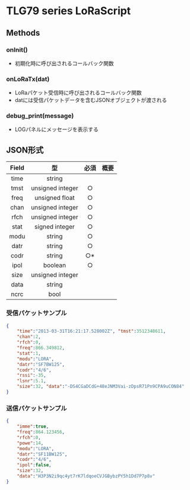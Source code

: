 # TLG79 series LoRaScript

## Methods

### onInit()

- 初期化時に呼び出されるコールバック関数

### onLoRaTx(dat)

- LoRaパケット受信時に呼び出されるコールバック関数
- datには受信パケットデータを含むJSONオブジェクトが渡される

### debug_print(message)

- LOGパネルにメッセージを表示する

## JSON形式

|Field|型|必須|概要|
|:-:|:-:|:-:|:--|
|time|string|　|　|
|tmst|unsigned integer|○|　|
|freq|unsigned float|○|　|
|chan|unsigned integer|○|　|
|rfch|unsigned integer|○|　|
|stat|signed integer|○|　|
|modu|string|○|　|
|datr|string|○|　|
|codr|string|○*|　|
|ipol|boolean|○|　|
|size|unsigned integer|　|　|
|data|string|　|　|
|ncrc|bool|　|　|

### 受信パケットサンプル

```JSON
{
    "time":"2013-03-31T16:21:17.528002Z", "tmst":3512348611,
    "chan":2,
    "rfch":0,
    "freq":866.349812,
    "stat":1,
    "modu":"LORA",
    "datr":"SF7BW125",
    "codr":"4/6",
    "rssi":-35,
    "lsnr":5.1,
    "size":32, "data":"-DS4CGaDCdG+48eJNM3Vai-zDpsR71Pn9CPA9uCON84"
}
```

### 送信パケットサンプル

```JSON
{
    "imme":true,
    "freq":864.123456,
    "rfch":0,
    "powe":14,
    "modu":"LORA",
    "datr":"SF11BW125",
    "codr":"4/6",
    "ipol":false,
    "size":32,
    "data":"H3P3N2i9qc4yt7rK7ldqoeCVJGBybzPY5h1Dd7P7p8v"
}
```

